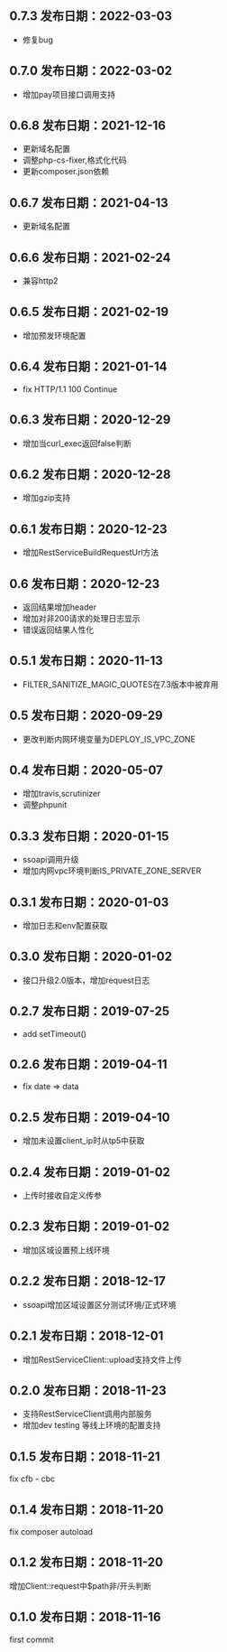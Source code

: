 0.7.3 发布日期：2022-03-03
----

* 修复bug

0.7.0 发布日期：2022-03-02
----

* 增加pay项目接口调用支持

0.6.8 发布日期：2021-12-16
----

* 更新域名配置
* 调整php-cs-fixer,格式化代码
* 更新composer.json依赖

0.6.7 发布日期：2021-04-13
----

* 更新域名配置

0.6.6 发布日期：2021-02-24
----

* 兼容http2

0.6.5 发布日期：2021-02-19
----

* 增加预发环境配置

0.6.4 发布日期：2021-01-14
----

* fix HTTP/1.1 100 Continue

0.6.3 发布日期：2020-12-29
----

* 增加当curl_exec返回false判断

0.6.2 发布日期：2020-12-28
----

* 增加gzip支持

0.6.1 发布日期：2020-12-23
----

* 增加RestServiceBuildRequestUrl方法

0.6 发布日期：2020-12-23
----

* 返回结果增加header
* 增加对非200请求的处理日志显示
* 错误返回结果人性化

0.5.1 发布日期：2020-11-13
----

* FILTER_SANITIZE_MAGIC_QUOTES在7.3版本中被弃用

0.5 发布日期：2020-09-29
----

* 更改判断内网环境变量为DEPLOY_IS_VPC_ZONE

0.4 发布日期：2020-05-07
----

* 增加travis,scrutinizer
* 调整phpunit

0.3.3 发布日期：2020-01-15
----

* ssoapi调用升级
* 增加内网vpc环境判断IS_PRIVATE_ZONE_SERVER

0.3.1 发布日期：2020-01-03
----

* 增加日志和env配置获取

0.3.0 发布日期：2020-01-02
----

* 接口升级2.0版本，增加request日志

0.2.7 发布日期：2019-07-25
----

* add setTimeout()

0.2.6 发布日期：2019-04-11
----

* fix date => data

0.2.5 发布日期：2019-04-10
----

* 增加未设置client_ip时从tp5中获取

0.2.4 发布日期：2019-01-02
----

* 上传时接收自定义传参

0.2.3 发布日期：2019-01-02
----

* 增加区域设置预上线环境

0.2.2 发布日期：2018-12-17
----

* ssoapi增加区域设置区分测试环境/正式环境

0.2.1 发布日期：2018-12-01
----

* 增加RestServiceClient::upload支持文件上传

0.2.0 发布日期：2018-11-23
----

* 支持RestServiceClient调用内部服务
* 增加dev testing 等线上环境的配置支持

0.1.5 发布日期：2018-11-21
----
fix cfb - cbc

0.1.4 发布日期：2018-11-20
----
fix composer autoload

0.1.2 发布日期：2018-11-20
----
增加Client::request中$path非/开头判断

0.1.0 发布日期：2018-11-16
----
first commit
